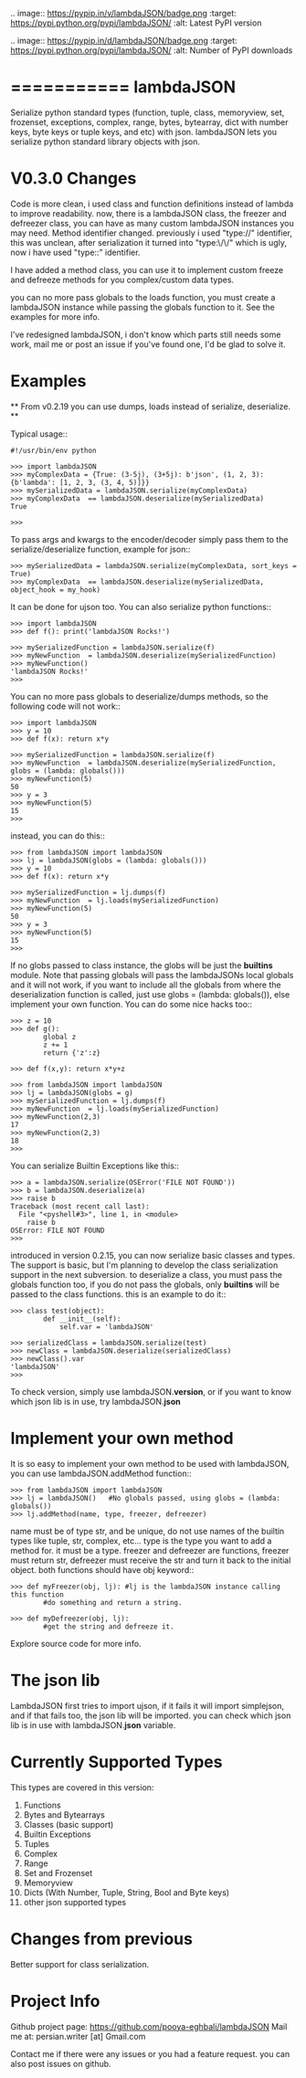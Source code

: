 .. image:: https://pypip.in/v/lambdaJSON/badge.png
    :target: https://pypi.python.org/pypi/lambdaJSON/
    :alt: Latest PyPI version

.. image:: https://pypip.in/d/lambdaJSON/badge.png
    :target: https://pypi.python.org/pypi/lambdaJSON/
    :alt: Number of PyPI downloads


===========
lambdaJSON
===========
Serialize python standard types (function, tuple, class, memoryview, set, frozenset, exceptions, complex, range, bytes, bytearray, dict with number keys, byte keys or tuple keys, and etc) with json.
lambdaJSON lets you serialize python standard library objects with json.


V0.3.0 Changes
==============
Code is more clean, i used class and function definitions instead of lambda to improve readability.
now, there is a lambdaJSON class, the freezer and defreezer class, you can have as many custom lambdaJSON instances you may need.
Method identifier changed. previously i used "type://" identifier, this was unclean, after serialization it turned into "type:\\/\\/" which is ugly, now i have used "type::" identifier.

I have added a method class, you can use it to implement custom freeze and defreeze methods for you complex/custom data types.

you can no more pass globals to the loads function, you must create a lambdaJSON instance while passing the globals function to it.
See the examples for more info.

I've redesigned lambdaJSON, i don't know which parts still needs some work, mail me or post an issue if you've found one, I'd be glad to solve it.

Examples
========

** From v0.2.19 you can use dumps, loads instead of serialize, deserialize. **

Typical usage::

    #!/usr/bin/env python
    
    >>> import lambdaJSON
    >>> myComplexData = {True: (3-5j), (3+5j): b'json', (1, 2, 3): {b'lambda': [1, 2, 3, (3, 4, 5)]}}
    >>> mySerializedData = lambdaJSON.serialize(myComplexData)
    >>> myComplexData  == lambdaJSON.deserialize(mySerializedData)
    True
    
    >>> 

To pass args and kwargs to the encoder/decoder simply pass them to the serialize/deserialize function, example for json::

    >>> mySerializedData = lambdaJSON.serialize(myComplexData, sort_keys = True)
    >>> myComplexData  == lambdaJSON.deserialize(mySerializedData, object_hook = my_hook)

It can be done for ujson too. You can also serialize python functions::

    >>> import lambdaJSON
    >>> def f(): print('lambdaJSON Rocks!')
    
    >>> mySerializedFunction = lambdaJSON.serialize(f)
    >>> myNewFunction  = lambdaJSON.deserialize(mySerializedFunction)
    >>> myNewFunction()
    'lambdaJSON Rocks!'
    >>>

You can no more pass globals to deserialize/dumps methods, so the following code will not work::

    >>> import lambdaJSON
    >>> y = 10
    >>> def f(x): return x*y
    
    >>> mySerializedFunction = lambdaJSON.serialize(f)
    >>> myNewFunction  = lambdaJSON.deserialize(mySerializedFunction, globs = (lambda: globals()))
    >>> myNewFunction(5)
    50
    >>> y = 3
    >>> myNewFunction(5)
    15
    >>>
	
instead, you can do this::

    >>> from lambdaJSON import lambdaJSON
    >>> lj = lambdaJSON(globs = (lambda: globals()))
    >>> y = 10
    >>> def f(x): return x*y
    
    >>> mySerializedFunction = lj.dumps(f)
    >>> myNewFunction  = lj.loads(mySerializedFunction)
    >>> myNewFunction(5)
    50
    >>> y = 3
    >>> myNewFunction(5)
    15
    >>>

If no globs passed to class instance, the globs will be just the __builtins__ module. Note that passing globals will pass the lambdaJSONs local globals and it will not work, if you want to include all the globals from where the deserialization function is called, just use globs = (lambda: globals()), else implement your own function. You can do some nice hacks too::

    >>> z = 10
    >>> def g():
            global z
            z += 1
            return {'z':z}
    
    >>> def f(x,y): return x*y+z
    
    >>> from lambdaJSON import lambdaJSON
    >>> lj = lambdaJSON(globs = g)
    >>> mySerializedFunction = lj.dumps(f)
    >>> myNewFunction  = lj.loads(mySerializedFunction)
    >>> myNewFunction(2,3)
    17
    >>> myNewFunction(2,3)
    18
    >>>

You can serialize Builtin Exceptions like this::

    >>> a = lambdaJSON.serialize(OSError('FILE NOT FOUND'))
    >>> b = lambdaJSON.deserialize(a)
    >>> raise b
    Traceback (most recent call last):
      File "<pyshell#3>", line 1, in <module>
        raise b
    OSError: FILE NOT FOUND
    >>>

introduced in version 0.2.15, you can now serialize basic classes and types. The support is basic, but I'm planning to develop the class serialization support in the next subversion. to deserialize a class, you must pass the globals function too, if you do not pass the globals, only __builtins__ will be passed to the class functions. this is an example to do it::

    >>> class test(object):
            def __init__(self):
                self.var = 'lambdaJSON'
    
    >>> serializedClass = lambdaJSON.serialize(test)
    >>> newClass = lambdaJSON.deserialize(serializedClass)
    >>> newClass().var
    'lambdaJSON'
    >>> 

To check version, simply use lambdaJSON.__version__, or if you want to know which json lib is in use, try lambdaJSON.__json__

Implement your own method
=========================
It is so easy to implement your own method to be used with lambdaJSON, you can use lambdaJSON.addMethod function::

    >>> from lambdaJSON import lambdaJSON
    >>> lj = lambdaJSON()	#No globals passed, using globs = (lambda: globals())
    >>> lj.addMethod(name, type, freezer, defreezer)
	
name must be of type str, and be unique, do not use names of the builtin types like tuple, str, complex, etc...
type is the type you want to add a method for. it must be a type.
freezer and defreezer are functions, freezer must return str, defreezer must receive the str and turn it back to the initial object.
both functions should have obj keyword::

    >>> def myFreezer(obj, lj): #lj is the lambdaJSON instance calling this function
            #do something and return a string.

    >>> def myDefreezer(obj, lj):
            #get the string and defreeze it.
			
Explore source code for more info.


The json lib
============

LambdaJSON first tries to import ujson, if it fails it will import simplejson, and if that fails too, the json lib will be imported. you can check which json lib is in use with lambdaJSON.__json__ variable.

Currently Supported Types
=========================

This types are covered in this version:

1. Functions
2. Bytes and Bytearrays
3. Classes (basic support)
4. Builtin Exceptions
5. Tuples
6. Complex
7. Range
8. Set and Frozenset
9. Memoryview
10. Dicts (With Number, Tuple, String, Bool and Byte keys)
11. other json supported types

Changes from previous
=====================

Better support for class serialization.

Project Info
============

Github project page: https://github.com/pooya-eghbali/lambdaJSON
Mail me at: persian.writer [at] Gmail.com

Contact me if there were any issues or you had a feature request. you can also post issues on github.